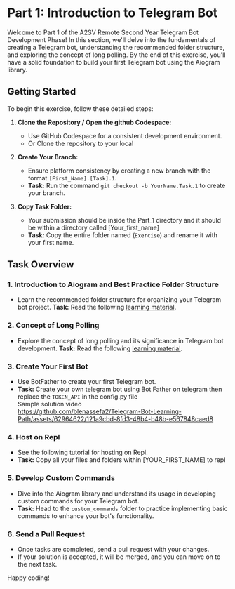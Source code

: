 # Part 1: Introduction to Telegram Bot

Welcome to Part 1 of the A2SV Remote Second Year Telegram Bot Development Phase! In this section, we'll delve into the fundamentals of creating a Telegram bot, understanding the recommended folder structure, and exploring the concept of long polling. By the end of this exercise, you'll have a solid foundation to build your first Telegram bot using the Aiogram library.

## Getting Started

To begin this exercise, follow these detailed steps:

1. **Clone the Repository / Open the github Codespace:**
   - Use GitHub Codespace for a consistent development environment.
   - Or Clone the repository to your local 

2. **Create Your Branch:**
   - Ensure platform consistency by creating a new branch with the format `[First_Name].[Task].1`.
   - **Task:** Run the command `git checkout -b YourName.Task.1` to create your branch.

3. **Copy Task Folder:**
   - Your submission should be inside the Part_1 directory and it should be within a directory called [Your_first_name]
   - **Task:** Copy the entire folder named  (`Exercise`) and rename it with your first name.

## Task Overview

### 1. Introduction to Aiogram and Best Practice Folder Structure
   - Learn the recommended folder structure for organizing your Telegram bot project.
   **Task:** Read the following [learning material]().

### 2. Concept of Long Polling
   - Explore the concept of long polling and its significance in Telegram bot development.
   **Task:** Read the following [learning material]().

### 3. Create Your First Bot
   - Use BotFather to create your first Telegram bot.
   - **Task:** Create your own telegram bot using Bot Father on telegram then replace the `TOKEN_API` in the config.py file <br>
               Sample solution video <br>
               https://github.com/blenassefa2/Telegram-Bot-Learning-Path/assets/62964622/121a9cbd-8fd3-48b4-b48b-e567848caed8

### 4. Host on Repl
   - See the following tutorial for hosting on Repl.
   - **Task:** Copy all your files and folders within [YOUR_FIRST_NAME] to repl

### 5. Develop Custom Commands
   - Dive into the Aiogram library and understand its usage in developing custom commands for your Telegram bot.
   - **Task:** Head to the `custom_commands` folder to practice implementing basic commands to enhance your bot's functionality.
     
### 6. Send a Pull Request
   - Once tasks are completed, send a pull request with your changes.
   - If your solution is accepted, it will be merged, and you can move on to the next task.

Happy coding!
